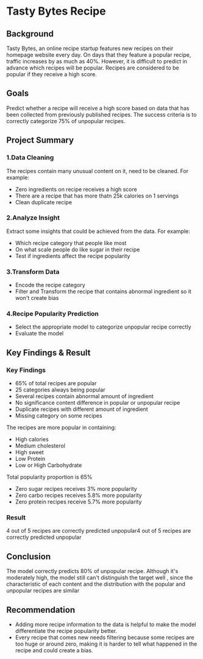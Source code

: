 # Tasty Bytes Recipe
## Background
Tasty Bytes, an online recipe startup features new recipes on their homepage website every day. On days that they feature a popular recipe, traffic increases by as much as 40%. However, it is difficult to predict in advance which recipes will be popular. Recipes are considered to be popular if they receive a high score. 

## Goals
Predict whether a recipe will receive a high score based on data that has been collected from previously published recipes.  The success criteria is to correctly categorize 75% of unpopular recipes.

## Project Summary
### 1.Data Cleaning
The recipes contain many unusual content on it, need to be cleaned. For example: 
* Zero ingredients on recipe receives a high score
* There are a recipe that has more thatn 25k calories on 1 servings
* Clean duplicate recipe
### 2.Analyze Insight
Extract some insights that could be achieved from the data. For example:
* Which recipe category that people like most
* On what scale people do like sugar in their recipe
* Test if ingredients affect the recipe popularity

### 3.Transform Data
* Encode the recipe category
* Filter and Transform the recipe that contains abnormal ingredient so it won't create bias

### 4.Recipe Popularity Prediction
* Select the appropriate model to categorize unpopular recipe correctly
* Evaluate the model

## Key Findings & Result
### Key Findings
* 65% of total recipes are popular
* 25 categories always being popular
* Several recipes contain abnormal amount of ingredient
* No significance content difference in popular or unpopular recipe
* Duplicate recipes with different amount of ingredient
* Missing category on some recipes

The recipes are more popular in containing:
* High calories
* Medium cholesterol
* High sweet
* Low Protein
* Low or High Carbohydrate

Total popularity proportion is 65%
* Zero sugar recipes receives 3% more popularity
* Zero carbo recipes receives 5.8% more popularity
* Zero protein recipes receive 5.7% more popularity

### Result
4 out of 5 recipes are correctly predicted unpopular4 out of 5 recipes are correctly predicted unpopular

## Conclusion
The model correctly predicts 80% of unpopular recipe. Although it's moderately high, the model still can't distinguish the target well , since the characteristic of each content and the distribution with the popular and unpopular recipes are similar

## Recommendation
* Adding more recipe information to the data is helpful to make the model differentiate the recipe popularity better. 
* Every recipe that comes new needs filtering because some recipes are too huge or around zero, making it is harder to tell what happened in the recipe and could create a bias. 
